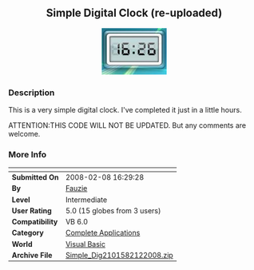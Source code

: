 ﻿<div align="center">

## Simple Digital Clock \(re\-uploaded\)

<img src="PIC200828458521511.JPG">
</div>

### Description

This is a very simple digital clock. I've completed it just in a little hours.

ATTENTION:THIS CODE WILL NOT BE UPDATED. But any comments are welcome.
 
### More Info
 


<span>             |<span>
---                |---
**Submitted On**   |2008-02-08 16:29:28
**By**             |[Fauzie](https://github.com/Planet-Source-Code/PSCIndex/blob/master/ByAuthor/fauzie.md)
**Level**          |Intermediate
**User Rating**    |5.0 (15 globes from 3 users)
**Compatibility**  |VB 6\.0
**Category**       |[Complete Applications](https://github.com/Planet-Source-Code/PSCIndex/blob/master/ByCategory/complete-applications__1-27.md)
**World**          |[Visual Basic](https://github.com/Planet-Source-Code/PSCIndex/blob/master/ByWorld/visual-basic.md)
**Archive File**   |[Simple\_Dig2101582122008\.zip](https://github.com/Planet-Source-Code/fauzie-simple-digital-clock-re-uploaded__1-70059/archive/master.zip)








